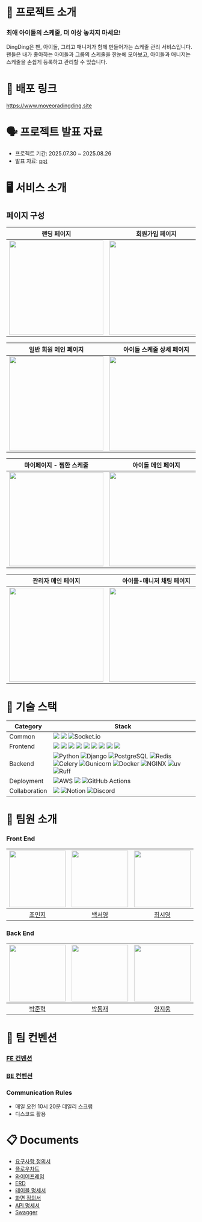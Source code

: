 # 📖 프로젝트 소개

### 최애 아이돌의 스케줄, 더 이상 놓치지 마세요!

DingDing은 팬, 아이돌, 그리고 매니저가 함께 만들어가는 스케줄 관리 서비스입니다. 팬들은 내가 좋아하는 아이돌과 그룹의 스케줄을 한눈에 모아보고, 아이돌과 매니저는 스케줄을 손쉽게 등록하고 관리할 수 있습니다.

# 🔗 배포 링크
https://www.moyeoradingding.site

# 🗣️ 프로젝트 발표 자료
- 프로젝트 기간: 2025.07.30 ~ 2025.08.26
- 발표 자료: [ppt](https://github.com/user-attachments/files/22000732/_11._5.pdf)


# 🖥️ 서비스 소개

## 페이지 구성

| 랜딩 페이지 | 회원가입 페이지 | 로그인 페이지 |
| ----------- | --------------- | ------------- |
| <img src="https://github.com/user-attachments/assets/fa529f52-0aa0-4521-ba31-275c7e1712e1" width="250"/> | <img src="https://github.com/user-attachments/assets/4d01540c-514b-4126-92f8-ef8a5af0804b" width="250"/> | <img src="https://github.com/user-attachments/assets/c86e257a-0bfd-45af-b5ed-942c724771ee" width="250"/> |

| 일반 회원 메인 페이지 | 아이돌 스케줄 상세 페이지 | 마이페이지 - 내 프로필 |
| --------------------- | ------------------------- | ---------------------- |
| <img src="https://github.com/user-attachments/assets/9a6049c8-e342-40c9-9b27-2bb0417ff700" width="250"/> | <img src="https://github.com/user-attachments/assets/174777a7-3d55-4eaf-aace-0cacc6e456fe" width="250"/> | <img src="https://github.com/user-attachments/assets/ba36cb46-e0c5-4d3b-993c-540bb2c35535" width="250"/> |

| 마이페이지 - 찜한 스케줄 | 아이돌 메인 페이지 | 매니저 메인 페이지 |
| ------------------------ | ------------------ | ------------------ |
| <img src="https://github.com/user-attachments/assets/655dd4ba-7fda-4e35-95e9-6e2913ddf66b" width="250"/> | <img src="https://github.com/user-attachments/assets/6f2fe7e4-4ce8-4f3b-9902-fdd2a6345664" width="250"/> | <img src="https://github.com/user-attachments/assets/f253fc57-6330-4db6-be08-730a08683bd1" width="250"/> |

| 관리자 메인 페이지 | 아이돌-매니저 채팅 페이지 |
| ------------------ | ------------------------- |
| <img src="https://github.com/user-attachments/assets/9002e914-a27a-4887-8076-4da8e575736c" width="250"/> | <img src="https://github.com/user-attachments/assets/7c1aefe4-d788-498d-9cb2-7ee9d6dd37d2" width="250"/> | 


# 🧰 기술 스택

| **Category**  | **Stack**                                                                                                                                                                                                                                                                                                                                                                                                                                                                                                                                                                                                                                                                                                                                                                                                                                                                                                                                                                                                                                                       |
| ------------- | --------------------------------------------------------------------------------------------------------------------------------------------------------------------------------------------------------------------------------------------------------------------------------------------------------------------------------------------------------------------------------------------------------------------------------------------------------------------------------------------------------------------------------------------------------------------------------------------------------------------------------------------------------------------------------------------------------------------------------------------------------------------------------------------------------------------------------------------------------------------------------------------------------------------------------------------------------------------------------------------------------------------------------------------------------------- |
| Common        | ![](https://img.shields.io/badge/GIT-E44C30?style=for-the-badge&logo=git&logoColor=white) ![](https://img.shields.io/badge/GitHub-100000?style=for-the-badge&logo=github&logoColor=white) ![Socket.io](https://img.shields.io/badge/Socket.io-black?style=for-the-badge&logo=socket.io&badgeColor=010101)                                                                                                                                                                                                                                                                                                                                                                                                                                                                                                                                                                                                                                                                                                                                                       |
| Frontend      | ![](https://img.shields.io/badge/vite-%23646CFF.svg?style=for-the-badge&logo=vite&logoColor=white) ![](https://img.shields.io/badge/eslint-3A33D1?style=for-the-badge&logo=eslint&logoColor=white) ![](https://img.shields.io/badge/prettier-1A2C34?style=for-the-badge&logo=prettier&logoColor=F7BA3E) ![](https://img.shields.io/badge/TypeScript-007ACC?style=for-the-badge&logo=typescript&logoColor=white) ![](https://img.shields.io/badge/React-20232A?style=for-the-badge&logo=react&logoColor=61DAFB) ![](https://img.shields.io/badge/Tailwind_CSS-38B2AC?style=for-the-badge&logo=tailwind-css&logoColor=white) ![](https://img.shields.io/badge/React%20Hook%20Form-%23EC5990.svg?style=for-the-badge&logo=reacthookform&logoColor=white) ![](https://img.shields.io/badge/zod-%233068b7.svg?style=for-the-badge&logo=zod&logoColor=white) ![](https://img.shields.io/badge/-React%20Query-FF4154?style=for-the-badge&logo=react%20query&logoColor=white) |
| Backend       | ![Python](https://img.shields.io/badge/Python-3776AB?style=for-the-badge&logo=python&logoColor=white) ![Django](https://img.shields.io/badge/Django-092E20?style=for-the-badge&logo=django&logoColor=white) ![PostgreSQL](https://img.shields.io/badge/PostgreSQL-336791?style=for-the-badge&logo=postgresql&logoColor=white) ![Redis](https://img.shields.io/badge/Redis-DC382D?style=for-the-badge&logo=redis&logoColor=white) ![Celery](https://img.shields.io/badge/Celery-37814A?style=for-the-badge) ![Gunicorn](https://img.shields.io/badge/Gunicorn-499848?style=for-the-badge) ![Docker](https://img.shields.io/badge/Docker-2496ED?style=for-the-badge&logo=docker&logoColor=white) ![NGINX](https://img.shields.io/badge/NGINX-009639?style=for-the-badge&logo=nginx&logoColor=white) ![uv](https://img.shields.io/badge/uv-8F50FB?style=for-the-badge) ![Ruff](https://img.shields.io/badge/Ruff-F4EA2A?style=for-the-badge)                                                                                                                       |
| Deployment    | ![AWS](https://img.shields.io/badge/AWS-%23FF9900.svg?style=for-the-badge&logo=amazon-aws&logoColor=white) ![](https://img.shields.io/badge/Vercel-000000?style=for-the-badge&logo=vercel&logoColor=white) ![GitHub Actions](https://img.shields.io/badge/GitHub%20Actions-2088FF?style=for-the-badge&logo=githubactions&logoColor=white)                                                                                                                                                                                                                                                                                                                                                                                                                                                                                                                                                                                                                                                                                                                                                                                                                                  |
| Collaboration | ![](https://img.shields.io/badge/figma-%23F24E1E.svg?style=for-the-badge&logo=figma&logoColor=white) ![Notion](https://img.shields.io/badge/Notion-%23000000.svg?style=for-the-badge&logo=notion&logoColor=white) ![Discord](https://img.shields.io/badge/Discord-%235865F2.svg?style=for-the-badge&logo=discord&logoColor=white)                                                                                                                                                                                                                                                                                                                                                                                                                                                                                                                                                                                                                                                                                                                               |

# 👥 팀원 소개

### Front End

| <img width="150" src="https://avatars.githubusercontent.com/u/116670097?v=4" /> | <img width="150" src="https://avatars.githubusercontent.com/u/87892147?v=4" /> | <img width="150" src="https://avatars.githubusercontent.com/u/73391363?v=4" /> |
| :-----------------------------------------------------------------------------: | :----------------------------------------------------------------------------: | :----------------------------------------------------------------------------: |
|                      [조민지](https://github.com/minji105)                      |                     [백서영](https://github.com/sysysysyb)                     |                     [최시영](https://github.com/ElviaChoi)                     |

### Back End

| <img width="150" src="https://avatars.githubusercontent.com/u/207505345?v=4" /> | <img width="150" src="https://avatars.githubusercontent.com/u/207018421?v=4" /> | <img width="150" src="https://avatars.githubusercontent.com/u/57899458?v=4" /> |
| :-----------------------------------------------------------------------------: | :-----------------------------------------------------------------------------: | :----------------------------------------------------------------------------: |
|                       [박준혁](https://github.com/12PJH)                        |                   [박동재](https://github.com/BE-11-dongjae)                    |                    [양지웅](https://github.com/Jiwoong0322)                    |

# 📑 팀 컨벤션

### [FE 컨벤션](https://www.notion.so/5-FE-2408f2d1a2bb80ff815cfe759f2807eb)

### [BE 컨벤션](https://github.com/be-main-project-team5/main_BE?tab=readme-ov-file#-%ED%94%84%EB%A1%9C%EC%A0%9D%ED%8A%B8-%EA%B7%9C%EC%B9%99)

### Communication Rules

- 매일 오전 10시 20분 데일리 스크럼
- 디스코드 활용

# 📋 Documents

- [요구사항 정의서](https://www.notion.so/23fcaf5650aa81328feefbc748861e7a?source=copy_link)
- [플로우차트](https://www.figma.com/design/9DLl7QljnNbHckrdwvFtJn/%EC%99%80%EC%9D%B4%EC%96%B4%ED%94%84%EB%A0%88%EC%9E%84?node-id=264-4093&p=f&t=RPQia8rDzgxjsX6R-0)
- [와이어프레임](https://www.figma.com/design/9DLl7QljnNbHckrdwvFtJn/%EC%99%80%EC%9D%B4%EC%96%B4%ED%94%84%EB%A0%88%EC%9E%84?node-id=625-6272&p=f&t=RPQia8rDzgxjsX6R-0)
- [ERD](https://dbdiagram.io/d/68a3d980ec93249d1e29b1bf)
- [테이블 명세서](https://docs.google.com/spreadsheets/d/19Llf4HLXpz5QqJf9-b8sf5OSXXOnFj6Ju4hqB5gt0qU/edit?gid=998338053#gid=998338053)
- [화면 정의서](https://www.figma.com/design/9DLl7QljnNbHckrdwvFtJn/%EC%99%80%EC%9D%B4%EC%96%B4%ED%94%84%EB%A0%88%EC%9E%84?node-id=705-1891&p=f&t=RPQia8rDzgxjsX6R-0)
- [API 명세서](https://docs.google.com/spreadsheets/d/1dosSwYfPLZrBBbIh_efRWW0sDR4DwjL1KeBifwb_UwY/edit?gid=82432790#gid=82432790)
- [Swagger](https://api.moyeoradingding.site/api/schema/swagger-ui/#)
